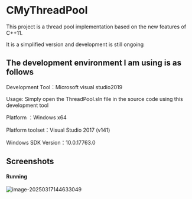 # CMyThreadPool

This project is a thread pool implementation based on the new features of C++11. 

It is a simplified version and development is still ongoing



## The development environment I am using is as follows

Development Tool：Microsoft visual studio2019

Usage: Simply open the ThreadPool.sln file in the source code using this development tool



Platform ：Windows x64

Platform toolset：Visual Studio 2017 (v141)

Windows SDK Version：10.0.17763.0



## Screenshots

#### Running
![image-20250317144633049](https://github.com/user-attachments/assets/e4cca7fd-dcd2-48c0-96c2-93fa1066137f)



